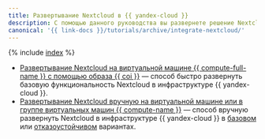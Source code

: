 ```yaml
---
title: Развертывание Nextcloud в {{ yandex-cloud }}
description: С помощью данного руководства вы развернете решение Nextcloud в облачной инфраструктуре {{ yandex-cloud }} с интеграцией объектного хранилища {{ objstorage-full-name }}.
canonical: '{{ link-docs }}/tutorials/archive/integrate-nextcloud/'
---
```


{% include [index](../../../_tutorials/archive/integrate-nextcloud/index.md) %}

* [Развертывание Nextcloud на виртуальной машине {{ compute-full-name }} с помощью образа {{ coi }}](./coi-based.md) — способ быстро развернуть базовую функциональность Nextcloud в инфраструктуре {{ yandex-cloud }}.
* [Развертывание Nextcloud вручную на виртуальной машине или в группе виртуальных машин {{ compute-name }}](./fault-tolerant.md) — способ вручную развернуть Nextcloud в инфраструктуре {{ yandex-cloud }} в [базовом](./fault-tolerant.md#the-basic-variant) или [отказоустойчивом](./fault-tolerant.md#the-redundant-variant) вариантах.